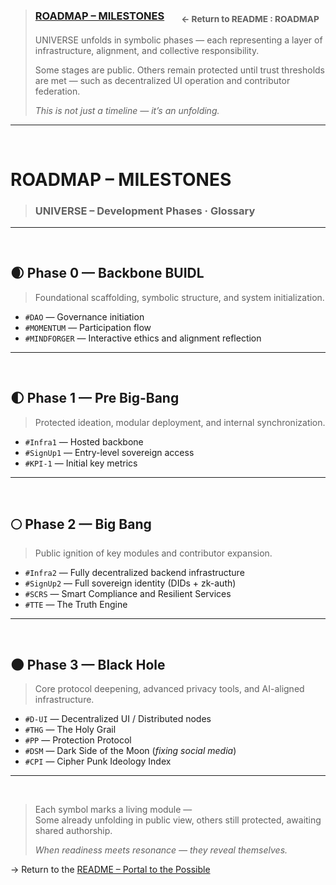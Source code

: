 >### [ROADMAP – MILESTONES](../README.md#intro-roadmap) &nbsp;&nbsp;&nbsp;&nbsp;&nbsp; <sub>← Return to README : ROADMAP</sub>  
>UNIVERSE unfolds in symbolic phases — each representing a layer of infrastructure, alignment, and collective responsibility.  
>
>Some stages are public. Others remain protected until trust thresholds are met — such as decentralized UI operation and contributor federation.  
>
>_This is not just a timeline — it’s an unfolding._

---

<br>


# ROADMAP – MILESTONES

> ### UNIVERSE – Development Phases · Glossary

---
<br>

## 🌒 Phase 0 — Backbone BUIDL  
>Foundational scaffolding, symbolic structure, and system initialization.

- `#DAO` — Governance initiation  
- `#MOMENTUM` — Participation flow  
- `#MINDFORGER` — Interactive ethics and alignment reflection

---

<br>

## 🌓 Phase 1 — Pre Big-Bang  
>Protected ideation, modular deployment, and internal synchronization.

- `#Infra1` — Hosted backbone  
- `#SignUp1` — Entry-level sovereign access  
- `#KPI-1` — Initial key metrics

---

<br>

## 🌕 Phase 2 — Big Bang  
>Public ignition of key modules and contributor expansion.  

- `#Infra2` — Fully decentralized backend infrastructure  
- `#SignUp2` — Full sovereign identity (DIDs + zk-auth)  
- `#SCRS` — Smart Compliance and Resilient Services  
- `#TTE` — The Truth Engine

---

<br>

## 🌑 Phase 3 — Black Hole  
>Core protocol deepening, advanced privacy tools, and AI-aligned infrastructure.

- `#D-UI` — Decentralized UI / Distributed nodes  
- `#THG` — The Holy Grail  
- `#PP` — Protection Protocol  
- `#DSM` — Dark Side of the Moon (*fixing social media*)  
- `#CPI` — Cipher Punk Ideology Index

---

<br>

>Each symbol marks a living module —  
>Some already unfolding in public view, others still protected, awaiting shared authorship.  
>
>_When readiness meets resonance — they reveal themselves._

→ Return to the [README – Portal to the Possible](../README.md#portal)
